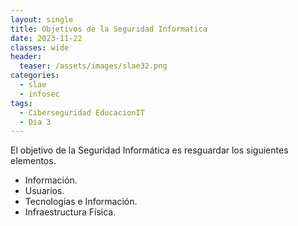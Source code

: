 ```yaml
---
layout: single
title: Objetivos de la Seguridad Informatica
date: 2023-11-22
classes: wide
header:
  teaser: /assets/images/slae32.png
categories:
  - slae
  - infosec
tags:
  - Ciberseguridad EducacionIT
  - Dia 3
---
```


El objetivo de la Seguridad Informática es resguardar los siguientes elementos.

- Información.
- Usuarios.
- Tecnologías e Información.
- Infraestructura Física.

